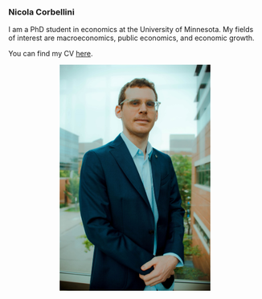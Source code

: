 ### Nicola Corbellini
I am a PhD student in economics at the University of Minnesota. My fields of interest are macroeconomics, public economics, and economic growth.

You can find my CV [here](/assets/Nicola_Corbellini_CV.pdf).  

<p align="center">
  <img src="/assets/Picture.jpg" width="300" title="">
</p>


 

